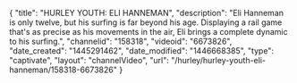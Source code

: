 {
    "title": "HURLEY YOUTH: ELI HANNEMAN",
    "description": "Eli Hanneman is only twelve, but his surfing is far beyond his age. Displaying a rail game that's as precise as his movements in the air, Eli brings a complete dynamic to his surfing.",
    "channelid": "158318",
    "videoid": "6673826",
    "date_created": "1445291462",
    "date_modified": "1446668385",
    "type": "captivate",
    "layout": "channelVideo",
    "url": "\/hurley\/hurley-youth-eli-hanneman\/158318-6673826"
}